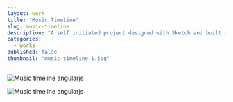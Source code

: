 ```yaml
---
layout: work
title: "Music Timeline"
slug: music-timeline
description: "A self initiated project designed with Sketch and built with AngularJS. The timeline allows the user to input meaningful moments in their life relating to music. The years are organized from oldest to newest and will give the total years worth of the user’s journey. The data is called from an external JSON file. "
categories:
  - works
published: false
thumbnail: "music-timeline-1.jpg"
---
```


![Music timeline angularjs](/img/work/music-timeline/music-timeline-1.jpg)

![Music timeline angularjs](/img/work/music-timeline/music-timeline-2.jpg)

